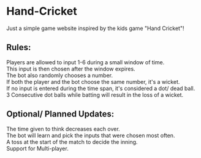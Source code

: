 # Hand-Cricket
Just a simple game website inspired by the kids game "Hand Cricket"!  

## Rules:  
Players are allowed to input 1-6 during a small window of time.  
This input is then chosen after the window expires.  
The bot also randomly chooses a number.  
If both the player and the bot choose the same number, it's a wicket.  
If no input is entered during the time span, it's considered a dot/ dead ball.   
3 Consecutive dot balls while batting will result in the loss of a wicket.  

## Optional/ Planned Updates:  
The time given to think decreases each over.  
The bot will learn and pick the inputs that were chosen most often.  
A toss at the start of the match to decide the inning.  
Support for Multi-player.  
